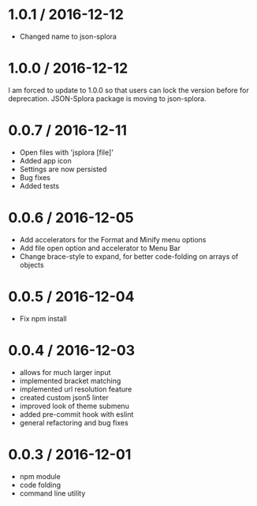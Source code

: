 
1.0.1 / 2016-12-12
==================

- Changed name to json-splora

1.0.0 / 2016-12-12
==================

I am forced to update to 1.0.0 so that users can lock the version before for deprecation. JSON-Splora package is moving to json-splora.

0.0.7 / 2016-12-11
==================

- Open files with 'jsplora [file]'
- Added app icon
- Settings are now persisted
- Bug fixes
- Added tests

0.0.6 / 2016-12-05
==================

- Add accelerators for the Format and Minify menu options
- Add file open option and accelerator to Menu Bar
- Change brace-style to expand, for better code-folding on arrays of objects

0.0.5 / 2016-12-04
==================

- Fix npm install

0.0.4 / 2016-12-03
==================

- allows for much larger input
- implemented bracket matching
- implemented url resolution feature
- created custom json5 linter
- improved look of theme submenu
- added pre-commit hook with eslint
- general refactoring and bug fixes


0.0.3 / 2016-12-01
==================

- npm module
- code folding
- command line utility
